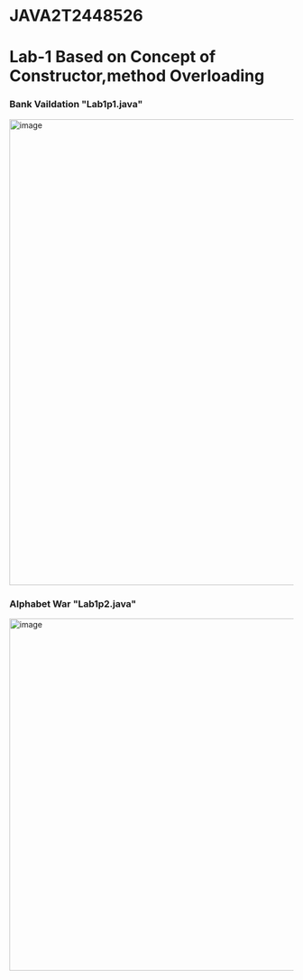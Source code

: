 # JAVA2T2448526
<h1>Lab-1 Based on Concept of Constructor,method Overloading</h1>
<div>
  <h3>Bank Vaildation "Lab1p1.java"</h3>
  <img width="827" alt="image" src="https://github.com/user-attachments/assets/ee8b2531-9643-4c0c-bb45-3ccdde13b3d4">
</div>
<div>
  <h3>Alphabet War "Lab1p2.java"</h3>
  <img width="625" alt="image" src="https://github.com/user-attachments/assets/e66ff320-4b30-4e9f-aaee-56261126da13">
</div>
  



